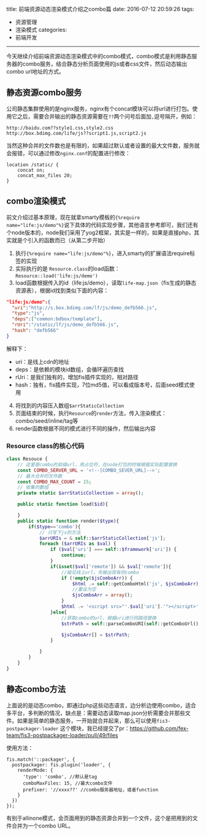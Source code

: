title: 前端资源动态渲染模式介绍之combo篇
date: 2016-07-12 20:59:26
tags:
- 资源管理
- 渲染模式
categories:
- 前端开发
---

今天继续介绍前端资源动态渲染模式中的combo模式，combo模式是利用静态服务器的combo服务，结合静态分析页面使用的js或者css文件，然后动态输出combo url地址的方式。

## 静态资源combo服务
公司静态集群使用的是nginx服务，nginx有个concat模块可以将url进行打包。使用它之后，需要合并输出的静态资源需要在`??`两个问号后面加`,`逗号隔开，例如：

```
http://baidu.com??style1.css,style2.css
http://box.bdimg.com/life/js??script1.js,script2.js
```

当然这种合并的文件数也是有限的，如果超过默认或者设置的最大文件数，服务就会报错，可以通过修改`nginx.conf`的配置进行修改：

```config
location /static/ {
    concat on;
    concat_max_files 20;
}
```

## combo渲染模式
前文介绍过基本原理，现在就拿smarty模板的`{%require name="life:js/demo"%}`说下具体的代码实现步骤，其他语言参考即可，我们还有个node版本的，node我们采用了yog2框架，其实是一样的，如果是直接php，其实就是个引入的函数而已（从第二步开始）

1. 执行`{%require name="life:js/demo"%}`，进入smarty的扩展语法require标签的实现
2. 实际执行的是 `Resource.class`的load函数：`Resource::load('life:js/demo')`
3. load函数根据传入的id（life:js/demo），读取`life-map.json`（fis生成的静态资源表），根据id找到类似下面的内容：
```json
"life:js/demo":{
  "uri":"http://s.box.bdimg.com/lf/js/demo_defb566.js",
  "type":"js",
  "deps":["common:bdbox/template"],
  "rUri":"/static/lf/js/demo_defb566.js",
  "hash": "defb566"
}
```

<!--more-->
解释下：
* uri：是线上cdn的地址
* deps：是依赖的模块id数组，会循环遍历查找
* rUri：是我们独有的，增加fis插件实现的，相对路径
* hash：独有，fis插件实现，7位md5值，可以看成版本号，后面seed模式使用

4. 将找到的内容压入数组`$arrStaticCollection`
5. 页面结束的时候，执行`Resource`的`render`方法，传入渲染模式：combo/seed/inline/tag等
6. render函数根据不同的模式进行不同的操作，然后输出内容

### Resource class的核心代码
```php
class Resouce {
    // 这里是combo的前缀url，用占位符，在node打包的时候根据实际配置替换
    const COMBO_SERVER_URL = '<!--[COMBO_SEVER_URL]-->';
    // 最大合并的文件数
    const COMBO_MAX_COUNT = 15;
    // 收集的数组
    private static $arrStaticCollection = array();

    public static function load($id){

    }
    public static function render($type){
        if($type=='combo'){
            // 只写下js的方法
            $arrURIs = & self::$arrStaticCollection['js'];
            foreach ($arrURIs as $val) {
                if ($val['uri'] === self::$framework['uri']) {
                    continue;
                }
                if(isset($val['remote']) && $val['remote']){
                    //碰见线上url，先输出现有的combo
                    if (!empty($jsComboArr)) {
                        $html .= self::getComboHtml('js', $jsComboArr);
                        //重设为空
                        $jsComboArr = array();
                    }
                    $html .= '<script src="'.$val['uri'].'"></script>' . PHP_EOL;
                }else{
                    //获取combo的url，根据uri进行同路径替换
                    $strPath = self::parseComboURI(self::getComboUrl(), $val['uri'], $val['rUri']);

                    $jsComboArr[] = $strPath;
                }

            }
        }
    }
}
```

## 静态combo方法
上面说的是动态combo，即通过php这些动态语言，边分析边使用combo，适合多平台，多判断的情况，缺点是：需要动态读取map.json分析需要合并那些文件。如果是简单的静态服务，一开始就合并起来，那么可以使用`fis3-postpackager-loader` 这个模块，我已经提交了pr：https://github.com/fex-team/fis3-postpackager-loader/pull/49/files

使用方法：
```
fis.match('::packager', {
  postpackager: fis.plugin('loader', {
    renderMode: {
      'type': 'combo', //默认是tag
      comboMaxFiles: 15, //最大combo文件
      prefixer: '//xxxx??' //combo服务器地址，或者function
    }
  })
});
```

有别于allinone模式，会页面用到的静态资源合并到一个文件，这个是把用到的文件合并为一个combo URL。
